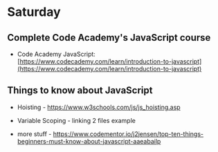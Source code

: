 # Saturday

## Complete Code Academy's JavaScript course
* Code Academy JavaScript: [https://www.codecademy.com/learn/introduction-to-javascript](https://www.codecademy.com/learn/introduction-to-javascript)

## Things to know about JavaScript
* Hoisting - https://www.w3schools.com/js/js_hoisting.asp
* Variable Scoping - linking 2 files example

* more stuff - https://www.codementor.io/j2jensen/top-ten-things-beginners-must-know-about-javascript-aaeabailp
